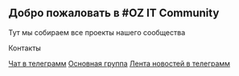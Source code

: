 ## Добро пожаловать в #OZ IT Community ##

Тут мы собираем все проекты нашего сообщества

Контакты

[Чат в телеграмм](http://t.me/oz_it_club)
[Основная группа](https://vk.com/oz_it)
[Лента новостей в телеграмм](https://t.me/oz_it_channel)


